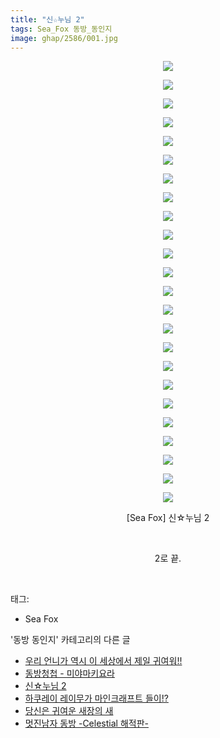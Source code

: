 ```yaml
---
title: "신☆누님 2"
tags: Sea_Fox 동방_동인지
image: ghap/2586/001.jpg
---
```

<div class="article">
<p style="text-align: center; clear: none; float: none;"><img src="{{ site.nasurl }}/ghap/2586/001.jpg"/></p>
<p style="text-align: center; clear: none; float: none;"><img src="{{ site.nasurl }}/ghap/2586/002.jpg"/></p>
<p style="text-align: center; clear: none; float: none;"><img src="{{ site.nasurl }}/ghap/2586/003.jpg"/></p>
<p style="text-align: center; clear: none; float: none;"><img src="{{ site.nasurl }}/ghap/2586/004.jpg"/></p>
<p style="text-align: center; clear: none; float: none;"><img src="{{ site.nasurl }}/ghap/2586/005.jpg"/></p>
<p style="text-align: center; clear: none; float: none;"><img src="{{ site.nasurl }}/ghap/2586/006.jpg"/></p>
<p style="text-align: center; clear: none; float: none;"><img src="{{ site.nasurl }}/ghap/2586/007.jpg"/></p>
<p style="text-align: center; clear: none; float: none;"><img src="{{ site.nasurl }}/ghap/2586/008.jpg"/></p>
<p style="text-align: center; clear: none; float: none;"><img src="{{ site.nasurl }}/ghap/2586/009.jpg"/></p>
<p style="text-align: center; clear: none; float: none;"><img src="{{ site.nasurl }}/ghap/2586/010.jpg"/></p>
<p style="text-align: center; clear: none; float: none;"><img src="{{ site.nasurl }}/ghap/2586/011.jpg"/></p>
<p style="text-align: center; clear: none; float: none;"><img src="{{ site.nasurl }}/ghap/2586/012.jpg"/></p>
<p style="text-align: center; clear: none; float: none;"><img src="{{ site.nasurl }}/ghap/2586/013.jpg"/></p>
<p style="text-align: center; clear: none; float: none;"><img src="{{ site.nasurl }}/ghap/2586/014.jpg"/></p>
<p style="text-align: center; clear: none; float: none;"><img src="{{ site.nasurl }}/ghap/2586/015.jpg"/></p>
<p style="text-align: center; clear: none; float: none;"><img src="{{ site.nasurl }}/ghap/2586/016.jpg"/></p>
<p style="text-align: center; clear: none; float: none;"><img src="{{ site.nasurl }}/ghap/2586/017.jpg"/></p>
<p style="text-align: center; clear: none; float: none;"><img src="{{ site.nasurl }}/ghap/2586/018.jpg"/></p>
<p style="text-align: center; clear: none; float: none;"><img src="{{ site.nasurl }}/ghap/2586/019.jpg"/></p>
<p style="text-align: center; clear: none; float: none;"><img src="{{ site.nasurl }}/ghap/2586/020.jpg"/></p>
<p style="text-align: center; clear: none; float: none;"><img src="{{ site.nasurl }}/ghap/2586/021.jpg"/></p>
<p style="text-align: center; clear: none; float: none;"><img src="{{ site.nasurl }}/ghap/2586/022.jpg"/></p>
<p style="text-align: center; clear: none; float: none;"><img src="{{ site.nasurl }}/ghap/2586/023.jpg"/></p>
<p style="text-align: center; clear: none; float: none;"><img src="{{ site.nasurl }}/ghap/2586/024.jpg"/></p>
<p style="text-align: center; clear: none; float: none;">[Sea Fox] 신☆누님 2</p>
<p style="text-align: center; clear: none; float: none;"><br/></p>
<p style="text-align: center; clear: none; float: none;">2로 끝.</p>
<p><br/></p>
</div><div class="tagTrail">
<p>태그: </p>
<ul>
<li>Sea Fox</li>
</ul>
</div><div class="another">
<p>'동방 동인지' 카테고리의 다른 글</p>
<ul>
<li><a href="/2016-10-14-ghap_2588">우리 언니가 역시 이 세상에서 제일 귀여워!!</a></li>
<li><a href="/2016-10-14-ghap_2587">동방청첩 - 미야마키요라</a></li>
<li><a href="/2016-10-14-ghap_2586">신☆누님 2</a></li>
<li><a href="/2016-10-14-ghap_2585">하쿠레이 레이무가 마인크래프트 들이!?</a></li>
<li><a href="/2016-10-14-ghap_2584">당신은 귀여운 새장의 새</a></li>
<li><a href="/2016-10-14-ghap_2583">멋진남자 동방 -Celestial 해적판-</a></li>
</ul>
</div><div class="cb_module cb_fluid">
<div class="cb_wrt cb_profile">
</div><!-- commentList close -->
</div>